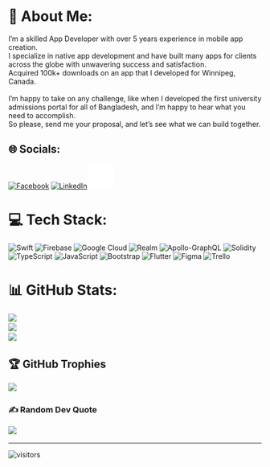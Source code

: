 # 💫 About Me:
I’m a skilled App Developer with over 5 years experience in mobile app creation.<br>I specialize in native app development and have built many apps for clients across the globe with unwavering success and satisfaction. <br>Acquired 100k+ downloads on an app that I developed for Winnipeg, Canada.<br><br>I’m happy to take on any challenge, like when I developed the first university admissions portal for all of Bangladesh, and I’m happy to hear what you need to accomplish.<br>So please, send me your proposal, and let’s see what we can build together.


## 🌐 Socials:
[![Facebook](https://img.shields.io/badge/Facebook-%231877F2.svg?logo=Facebook&logoColor=white)](https://facebook.com/https://web.facebook.com/mhasan341/) [![LinkedIn](https://img.shields.io/badge/LinkedIn-%230077B5.svg?logo=linkedin&logoColor=white)](https://linkedin.com/in/https://www.linkedin.com/in/mhasan341/) 
<a href="mailto:mhasan341@gmail.com"><img src="https://github.com/mhasan341/mhasan341/blob/102476862e8c97f926af17128d8164a19321ffb1/images/mail-line.svg"></a>

# 💻 Tech Stack:
![Swift](https://img.shields.io/badge/swift-F54A2A?style=for-the-badge&logo=swift&logoColor=white) ![Firebase](https://img.shields.io/badge/firebase-%23039BE5.svg?style=for-the-badge&logo=firebase) ![Google Cloud](https://img.shields.io/badge/Google%20Cloud-%234285F4.svg?style=for-the-badge&logo=google-cloud&logoColor=white) ![Realm](https://img.shields.io/badge/Realm-39477F?style=for-the-badge&logo=realm&logoColor=white) ![Apollo-GraphQL](https://img.shields.io/badge/-ApolloGraphQL-311C87?style=for-the-badge&logo=apollo-graphql) ![Solidity](https://img.shields.io/badge/Solidity-%23363636.svg?style=for-the-badge&logo=solidity&logoColor=white) ![TypeScript](https://img.shields.io/badge/typescript-%23007ACC.svg?style=for-the-badge&logo=typescript&logoColor=white) ![JavaScript](https://img.shields.io/badge/javascript-%23323330.svg?style=for-the-badge&logo=javascript&logoColor=%23F7DF1E) ![Bootstrap](https://img.shields.io/badge/bootstrap-%23563D7C.svg?style=for-the-badge&logo=bootstrap&logoColor=white) ![Flutter](https://img.shields.io/badge/Flutter-%2302569B.svg?style=for-the-badge&logo=Flutter&logoColor=white) 	![Figma](https://img.shields.io/badge/figma-%23F24E1E.svg?style=for-the-badge&logo=figma&logoColor=white) ![Trello](https://img.shields.io/badge/Trello-%23026AA7.svg?style=for-the-badge&logo=Trello&logoColor=white)
# 📊 GitHub Stats:
![](https://awesome-github-stats.azurewebsites.net/user-stats/mhasan341)<br/>
![](https://github-readme-streak-stats.herokuapp.com/?user=mhasan341&theme=nord&hide_border=false)<br/>
![](https://github-readme-stats.vercel.app/api/top-langs/?username=mhasan341&theme=nord&hide_border=false&include_all_commits=true&count_private=true&layout=compact)

## 🏆 GitHub Trophies
![](https://github-profile-trophy.vercel.app/?username=mhasan341&theme=nord&no-frame=true&no-bg=false&margin-w=4)

### ✍️ Random Dev Quote
![](https://quotes-github-readme.vercel.app/api?type=vetical&theme=light)

---
![visitors](https://page-views.glitch.me/badge?page_id=mhasan341.mhasan341)
